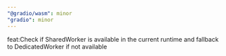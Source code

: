 ```yaml
---
"@gradio/wasm": minor
"gradio": minor
---
```


feat:Check if SharedWorker is available in the current runtime and fallback to DedicatedWorker if not available
